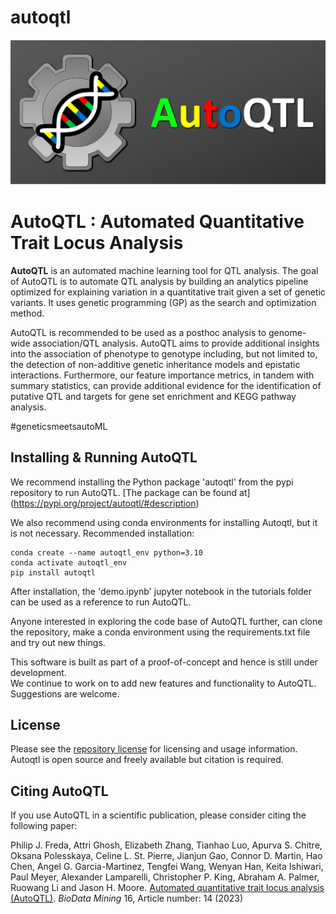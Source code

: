 # autoqtl

[![Logo](./docs/FinalLogo_Big.png)]()

AutoQTL : Automated Quantitative Trait Locus Analysis
==================================

**AutoQTL** is an automated machine learning tool for QTL analysis.
The goal of AutoQTL is to automate QTL analysis by building an analytics pipeline optimized for explaining variation in a quantitative trait given a set of genetic variants. It uses genetic programming (GP) as the search and optimization method. 

AutoQTL is recommended to be used as a posthoc analysis to genome-wide association/QTL analysis. AutoQTL aims to provide additional insights into the association of phenotype to genotype including, but not limited to, the detection of non-additive genetic inheritance models and epistatic interactions. Furthermore, our feature importance metrics, in tandem with summary statistics, can provide additional evidence for the identification of putative QTL and targets for gene set enrichment and KEGG pathway analysis. 

#geneticsmeetsautoML

## Installing & Running AutoQTL

We recommend installing the Python package 'autoqtl' from the pypi repository to run AutoQTL. 
[The package can be found at] (https://pypi.org/project/autoqtl/#description) 

We also recommend using conda environments for installing Autoqtl, but it is not necessary. 
Recommended installation:
```
conda create --name autoqtl_env python=3.10
conda activate autoqtl_env
pip install autoqtl
```

After installation, the 'demo.ipynb' jupyter notebook in the tutorials folder can be used as a reference to run AutoQTL.  

Anyone interested in exploring the code base of AutoQTL further, can clone the repository, make a conda environment using the requirements.txt file and try out new things.

This software is built as part of a proof-of-concept and hence is still under development.  
We continue to work on to add new features and functionality to AutoQTL. 
Suggestions are welcome.

## License

Please see the [repository license](https://github.com/EpistasisLab/autoqtl/blob/master/LICENSE) for licensing and usage information.
Autoqtl is open source and freely available but citation is required.

## Citing AutoQTL

If you use AutoQTL in a scientific publication, please consider citing the following paper:

Philip J. Freda, Attri Ghosh, Elizabeth Zhang, Tianhao Luo, Apurva S. Chitre, Oksana Polesskaya, Celine L. St. Pierre, Jianjun Gao,
Connor D. Martin, Hao Chen, Angel G. Garcia-Martinez, Tengfei Wang, Wenyan Han, Keita Ishiwari, Paul Meyer, Alexander Lamparelli,
Christopher P. King, Abraham A. Palmer, Ruowang Li and Jason H. Moore. [Automated quantitative trait locus analysis (AutoQTL)](https://biodatamining.biomedcentral.com/articles/10.1186/s13040-023-00331-3). *BioData Mining* 16, Article number: 14 (2023)

